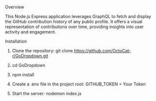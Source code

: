 Overview

This Node.js Express application leverages GraphQL to fetch and display the GitHub contribution history of any public profile. It offers a visual representation of contributions over time, providing insights into user activity and engagement.

Installation

1. Clone the repository:
   git clone https://github.com/OctoCat-r/GoDropdown.git

2. cd GoDropdown

3. npm install

4. Create a .env file in the project root:
   GITHUB_TOKEN = Your Token

5. Start the server:
   nodemon index.js


